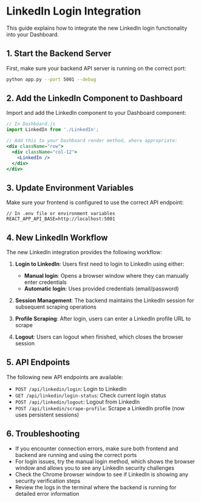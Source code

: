 # LinkedIn Login Integration

This guide explains how to integrate the new LinkedIn login functionality into your Dashboard.

## 1. Start the Backend Server

First, make sure your backend API server is running on the correct port:

```bash
python app.py --port 5001 --debug
```

## 2. Add the LinkedIn Component to Dashboard

Import and add the LinkedIn component to your Dashboard component:

```jsx
// In Dashboard.js
import LinkedIn from './LinkedIn';

// Add this to your Dashboard render method, where appropriate:
<div className="row">
  <div className="col-12">
    <LinkedIn />
  </div>
</div>
```

## 3. Update Environment Variables

Make sure your frontend is configured to use the correct API endpoint:

```
// In .env file or environment variables
REACT_APP_API_BASE=http://localhost:5001
```

## 4. New LinkedIn Workflow

The new LinkedIn integration provides the following workflow:

1. **Login to LinkedIn**: Users first need to login to LinkedIn using either:
   - **Manual login**: Opens a browser window where they can manually enter credentials
   - **Automatic login**: Uses provided credentials (email/password)

2. **Session Management**: The backend maintains the LinkedIn session for subsequent scraping operations

3. **Profile Scraping**: After login, users can enter a LinkedIn profile URL to scrape

4. **Logout**: Users can logout when finished, which closes the browser session

## 5. API Endpoints

The following new API endpoints are available:

- `POST /api/linkedin/login`: Login to LinkedIn
- `GET /api/linkedin/login-status`: Check current login status
- `POST /api/linkedin/logout`: Logout from LinkedIn
- `POST /api/linkedin/scrape-profile`: Scrape a LinkedIn profile (now uses persistent sessions)

## 6. Troubleshooting

- If you encounter connection errors, make sure both frontend and backend are running and using the correct ports
- For login issues, try the manual login method, which shows the browser window and allows you to see any LinkedIn security challenges
- Check the Chrome browser window to see if LinkedIn is showing any security verification steps
- Review the logs in the terminal where the backend is running for detailed error information 